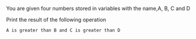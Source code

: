 You are given four numbers stored in variables with the name,A, B, C and D

Print the result of the following operation

    A is greater than B and C is greater than D
